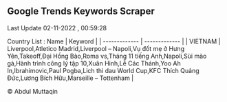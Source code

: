 

## Google Trends Keywords Scraper 
 
Last Update 02-11-2022 , 00:59:28

Country List :
 Name  | Keyword |
| ------------- | ------------- |
| VIETNAM | Liverpool,Atletico Madrid,Liverpool – Napoli,Vụ đốt mẹ ở Hưng Yên,Takeoff,Đại Hồng Bào,Roma vs,Tháng 11 tiếng Anh,Napoli,Sùi mào gà,Hành trình công lý tập 10,Xuân Hinh,Lễ Các Thánh,Yoo Ah In,Ibrahimovic,Paul Pogba,Lich thi dau World Cup,KFC Thích Quảng Đức,Lương Bích Hữu,Marseille – Tottenham |



© Abdul Muttaqin 
